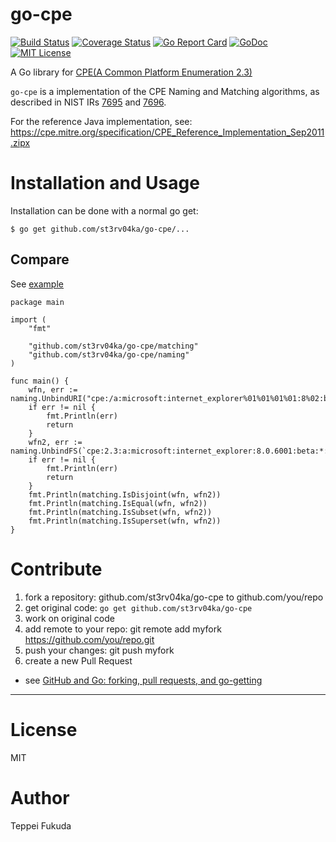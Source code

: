 # go-cpe

[![Build Status](https://travis-ci.org/knqyf263/go-cpe.svg?branch=master)](https://travis-ci.org/knqyf263/go-cpe)
[![Coverage Status](https://coveralls.io/repos/github/knqyf263/go-cpe/badge.svg?branch=initial)](https://coveralls.io/github/knqyf263/go-cpe?branch=initial)
[![Go Report Card](https://goreportcard.com/badge/github.com/st3rv04ka/go-cpe)](https://goreportcard.com/report/github.com/st3rv04ka/go-cpe)
[![GoDoc](https://godoc.org/github.com/st3rv04ka/go-cpe?status.svg)](https://godoc.org/github.com/st3rv04ka/go-cpe)
[![MIT License](http://img.shields.io/badge/license-MIT-blue.svg?style=flat)](/LICENSE)

A Go library for [CPE(A Common Platform Enumeration 2.3)](https://cpe.mitre.org/specification/)

`go-cpe` is a implementation of the CPE Naming and Matching algorithms, as described in NIST IRs [7695](https://csrc.nist.gov/publications/detail/nistir/7695/final) and [7696](https://csrc.nist.gov/publications/detail/nistir/7696/final).  

For the reference Java implementation, see: https://cpe.mitre.org/specification/CPE_Reference_Implementation_Sep2011.zipx

# Installation and Usage

Installation can be done with a normal go get:

```
$ go get github.com/st3rv04ka/go-cpe/...
```

## Compare
See [example](/examples)

```
package main

import (
	"fmt"

	"github.com/st3rv04ka/go-cpe/matching"
	"github.com/st3rv04ka/go-cpe/naming"
)

func main() {
	wfn, err := naming.UnbindURI("cpe:/a:microsoft:internet_explorer%01%01%01%01:8%02:beta")
	if err != nil {
		fmt.Println(err)
		return
	}
	wfn2, err := naming.UnbindFS(`cpe:2.3:a:microsoft:internet_explorer:8.0.6001:beta:*:*:*:*:*:*`)
	if err != nil {
		fmt.Println(err)
		return
	}
	fmt.Println(matching.IsDisjoint(wfn, wfn2))
	fmt.Println(matching.IsEqual(wfn, wfn2))
	fmt.Println(matching.IsSubset(wfn, wfn2))
	fmt.Println(matching.IsSuperset(wfn, wfn2))
}
```

# Contribute

1. fork a repository: github.com/st3rv04ka/go-cpe to github.com/you/repo
2. get original code: `go get github.com/st3rv04ka/go-cpe`
3. work on original code
4. add remote to your repo: git remote add myfork https://github.com/you/repo.git
5. push your changes: git push myfork
6. create a new Pull Request

- see [GitHub and Go: forking, pull requests, and go-getting](http://blog.campoy.cat/2014/03/github-and-go-forking-pull-requests-and.html)

----

# License
MIT

# Author
Teppei Fukuda
